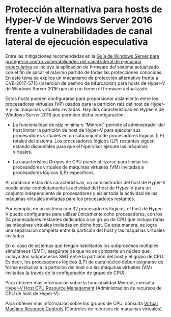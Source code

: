 # <a name="alternative-protection-for-windows-server-2016-hyper-v-hosts-against-the-speculative-execution-side-channel-vulnerabilities"></a>Protección alternativa para hosts de Hyper-V de Windows Server 2016 frente a vulnerabilidades de canal lateral de ejecución especulativa 

Entre las mitigaciones recomendadas en la [Guía de Windows Server para protegerse contra vulnerabilidades del canal lateral de ejecución especulativa](https://support.microsoft.com/help/4072698/windows-server-guidance-to-protect-against-the-speculative-execution) se incluye la aplicación de firmware del sistema actualizado con el fin de sacar el máximo partido de todas las protecciones conocidas. En este tema se explica un mecanismo de protección alternativo frente a CVE-2017-5715 (inserción de destino de bifurcación) para hosts de Hyper-V de Windows Server 2016 que aún no tienen el firmware actualizado. 

Estos hosts pueden configurarse para proporcionar aislamiento entre los procesadores virtuales (VP) usados para la partición raíz del host de Hyper-V y las máquinas virtuales invitadas. Hay dos características en Hyper-V de Windows Server 2016 que permiten dicha configuración: 

- La funcionalidad de raíz mínima o “Minroot” permite al administrador del host limitar la partición de host de Hyper-V para ejecutar sus procesadores virtuales en un subconjunto de procesadores lógicos (LP) totales del sistema. Los procesadores lógicos (LP) restantes siguen estando disponibles para que el hipervisor ejecute las máquinas virtuales. 

- La característica Grupos de CPU puede utilizarse para limitar los procesadores virtuales de máquinas virtuales (VM) invitadas a procesadores lógicos (LP) específicos. 

Al combinar estas dos características, un administrador del host de Hyper-V puede aislar completamente la actividad del host de Hyper-V para un conjunto independiente de procesadores y aislar toda la actividad de las máquinas virtuales invitadas para los procesadores restantes. 

Por ejemplo, en un sistema con 32 procesadores lógicos, el host de Hyper-V puede configurarse para utilizar únicamente ocho procesadores, con los 24 procesadores restantes dedicados a un grupo de CPU que incluya todas las máquinas virtuales invitadas en dicho host. De esta manera, se logra una separación completa entre la partición del host y las máquinas virtuales invitadas. 

En el caso de sistemas que tengan habilitados los subprocesos múltiples simultáneos (SMT), asegúrate de que no se comparte un núcleo que incluya dos subprocesos SMT entre la partición del host y el grupo de CPU. Es decir, los procesadores lógicos (LP) de cada núcleo deben asignarse de forma exclusiva a la partición del host o a las máquinas virtuales (VM) invitadas (a través de la configuración de grupo de CPU). 

Para obtener más información sobre la funcionalidad Minroot, consulta [Hyper-V Host CPU Resource Management](https://docs.microsoft.com/windows-server/virtualization/hyper-v/manage/manage-hyper-v-minroot-2016) (Administración de recursos de CPU de host de Hyper-V).  

Para obtener más información sobre los grupos de CPU, consulta [Virtual Machine Resource Controls](https://docs.microsoft.com/windows-server/virtualization/hyper-v/manage/manage-hyper-v-cpugroups) (Controles de recursos de máquinas virtuales). 


